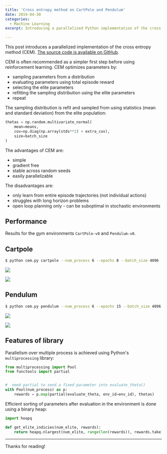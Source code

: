 ```yaml
---
title: 'Cross entropy method on CartPole and Pendulum'
date: 2019-04-30
categories:
  - Machine Learning
excerpt: Introducing a parallelized Python implementation of the cross entropy method.

---
```


This post introduces a parallelized implementation of the cross entropy method (CEM).  [The source code is available on GitHub]().

CEM is often recommended as a simpler first step before using reinforcement learning.  CEM optimizes parameters by:
- sampling parameters from a distribution
- evaluating parameters using total episode reward
- selecting the elite parameters
- refitting the sampling distribution using the elite parameters
- repeat

The sampling distribution is refit and sampled from using statistics (mean and standard deviation) from the elite population:

```python
thetas = np.random.multivariate_normal(
	mean=means,
	cov=np.diag(np.array(stds**2) + extra_cov),
	size=batch_size
)
```

The advantages of CEM are:
- simple
- gradient free
- stable across random seeds
- easily parallelizable

The disadvantages are:
- only learn from entire episode trajectories (not individual actions)
- struggles with long horizon problems
- open loop planning only - can be suboptimal in stochastic environments

## Performance

Results for the gym environments `CartPole-v0` and `Pendulum-v0`.

## Cartpole 

```bash
$ python cem.py cartpole --num_process 6 --epochs 8 --batch_size 4096
```

![]({{"assets/cartpole.png"}})

![]({{"assets/cartpole.gif"}})

## Pendulum 

```bash
$ python cem.py pendulum --num_process 6 --epochs 15 --batch_size 4096
```

![]({{"assets/pendulum.png"}})

![]({{"assets/pendulum.gif"}})

## Features of library

Parallelism over multiple process is achieved using Python's `multiprocessing` library:

```python
from multiprocessing import Pool
from functools import partial


#  need partial to send a fixed parameter into evaluate_theta()
with Pool(num_process) as p:
	rewards = p.map(partial(evaluate_theta, env_id=env_id), thetas)
```

Efficient sorting of parameters after evaluation in the environment is done using a binary heap:

```python
import heapq

def get_elite_indicies(num_elite, rewards):
    return heapq.nlargest(num_elite, range(len(rewards)), rewards.take)
```

---

Thanks for reading!
